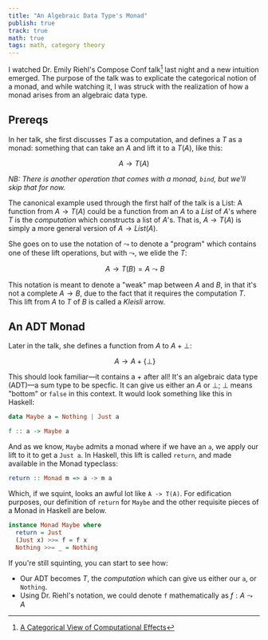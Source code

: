 ```yaml
---
title: "An Algebraic Data Type's Monad"
publish: true
track: true
math: true
tags: math, category theory
---
```


I watched Dr. Emily Riehl's Compose Conf talk[^riehl] last night
and a new intuition emerged.  The purpose of the talk was to explicate
the categorical notion of a monad, and while watching it, I was struck
with the realization of how a monad arises from an algebraic data
type.

[^riehl]: [A Categorical View of Computational
    Effects](https://www.youtube.com/watch?v=6t6bsWVOIzs)

## Prereqs

In her talk, she first discusses $T$ as a computation, and defines a
$T$ as a monad: something that can take an $A$ and lift it to a
$T(A)$, like this:

$$
A \rightarrow T(A)
$$

_NB: There is another operation that comes with a monad, `bind`, but
we'll skip that for now._

The canonical example used through the first half of the talk is a
$\text{List}$: A function from $A \rightarrow T(A)$ could be a
function from an $A$ to a $List$ of $A$'s where $T$ is the
_computation_ which constructs a list of $A$'s. That is, $A
\rightarrow T(A)$ is simply a more general version of $A \rightarrow
List(A)$.

She goes on to use the notation of $\leadsto$ to denote a "program"
which contains one of these lift operations, but with $\leadsto$, we
elide the $T$:

$$\
A \rightarrow T(B) = A \leadsto B
$$

This notation is meant to denote a "weak" map between $A$ and $B$, in
that it's not a complete $A \rightarrow B$, due to the fact that it
requires the computation $T$. This lift from $A$ to $T$ of $B$ is
called a _Kleisli_ arrow.

## An ADT Monad

Later in the talk, she defines a function from $A$ to $A + \bot$:

$$\
A \rightarrow A + \{\bot\}
$$

This should look familiar—it contains a $+$ after all! It's an
algebraic data type (ADT)—a sum type to be specfic. It can give us
either an $A$ or ${\bot}$; $\bot$ means "bottom" or `false` in this
context.  It would look something like this in Haskell: 

```haskell
data Maybe a = Nothing | Just a

f :: a -> Maybe a
``` 

And as we know, `Maybe` admits a monad where if we have an `a`, we
apply our lift to it to get a `Just a`. In Haskell, this lift is
called `return`, and made available in the Monad typeclass:

```haskell
return :: Monad m => a -> m a
```

Which, if we squint, looks an awful lot like `A -> T(A)`.  For
edification purposes, our definition of `return` for `Maybe` and the
other requisite pieces of a Monad in Haskell are below.

```haskell
instance Monad Maybe where
  return = Just
  (Just x) >>= f = f x
  Nothing >>= _ = Nothing
```

If you're still squinting, you can start to see how:

* Our ADT becomes $T$, the _computation_ which can give us either our
  `a`, or `Nothing`.
* Using Dr. Riehl's notation, we could denote `f` mathematically as
  $f : A \leadsto A$
